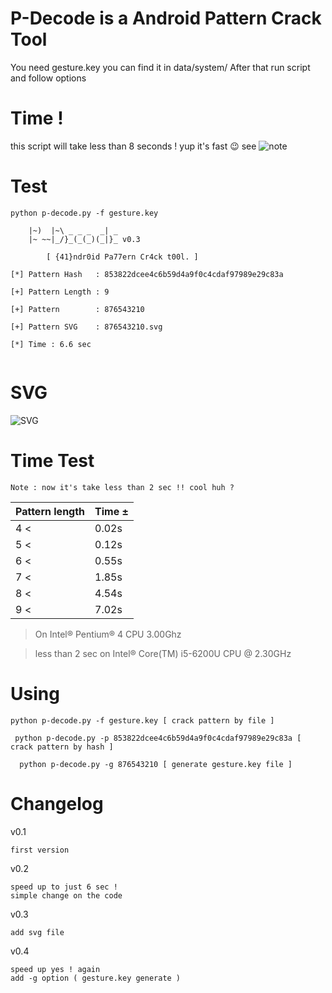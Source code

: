 # P-Decode is a Android Pattern Crack Tool
You need gesture.key you can find it in data/system/ 
After that run script and follow options

# Time !
this script will take less than 8 seconds ! yup it's fast :wink: see ![note](https://github.com/MGF15/P-Decode#time-test)

# Test
```
python p-decode.py -f gesture.key                             

	|~)  |~\ _ _ _  _| _
	|~ ~~|_/}_(_(_)(_|}_ v0.3

		[ {41}ndr0id Pa77ern Cr4ck t00l. ]
	
[*] Pattern Hash   : 853822dcee4c6b59d4a9f0c4cdaf97989e29c83a

[+] Pattern Length : 9

[+] Pattern 	   : 876543210

[+] Pattern SVG    : 876543210.svg

[*] Time : 6.6 sec


```
# SVG 

![SVG](https://cdn.rawgit.com/MGF15/P-Decode/master/svgtest.svg)

# Time Test 

```Note : now it's take less than 2 sec !! cool huh ?```

|  Pattern length     |        Time ±           |
| ----------------    | ---------------------   |
|       4 <           |        0.02s            | 
|       5 <           |        0.12s            |
|       6 <           |        0.55s            |
|       7 <           |        1.85s            |
|       8 <           |        4.54s            |
|       9 <           |        7.02s            |

> On Intel® Pentium® 4 CPU 3.00Ghz 

> less than 2 sec on Intel® Core(TM) i5-6200U CPU @ 2.30GHz

# Using
``` python p-decode.py -f gesture.key [ crack pattern by file ] ```

```  python p-decode.py -p 853822dcee4c6b59d4a9f0c4cdaf97989e29c83a [ crack pattern by hash ] ```

```  python p-decode.py -g 876543210 [ generate gesture.key file ]```


# Changelog

v0.1
```
first version
```

v0.2
```
speed up to just 6 sec ! 
simple change on the code 
```
v0.3
```
add svg file 
```
v0.4
```
speed up yes ! again
add -g option ( gesture.key generate )
```
